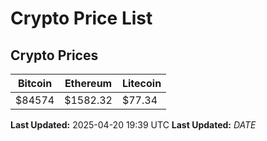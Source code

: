 # Crypto Price List

## Crypto Prices
| Bitcoin | Ethereum | Litecoin |
| ------- | -------- | -------- |
| $84574 | $1582.32 | $77.34 |
**Last Updated:** 2025-04-20 19:39 UTC
**Last Updated:** $DATE$
